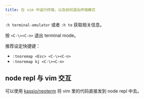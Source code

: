 ```yaml
---
title: 在 vim 中运行终端，以及如何退出终端模式
---
```



`:h terminal-emulator` 或者 `:h te` 获取相关信息。

按 `<C-\><C-n>` 退出 terminal mode。

推荐设定快捷键：

- `:tnoremap <Esc> <C-\><C-n>`
- `:tnoremap kj <C-\><C-n>`

## node repl 与 vim 交互

可以使用 [kassio/neoterm][] 将 vim 里的代码直接发到 node repl 中去。

[kassio/neoterm]: https://github.com/kassio/neoterm
